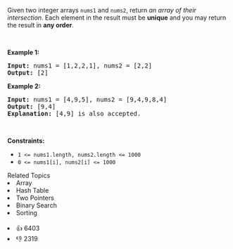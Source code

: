 <p>Given two integer arrays <code>nums1</code> and <code>nums2</code>, return <em>an array of their <span data-keyword="array-intersection">intersection</span></em>. Each element in the result must be <strong>unique</strong> and you may return the result in <strong>any order</strong>.</p>

<p>&nbsp;</p> 
<p><strong class="example">Example 1:</strong></p>

<pre>
<strong>Input:</strong> nums1 = [1,2,2,1], nums2 = [2,2]
<strong>Output:</strong> [2]
</pre>

<p><strong class="example">Example 2:</strong></p>

<pre>
<strong>Input:</strong> nums1 = [4,9,5], nums2 = [9,4,9,8,4]
<strong>Output:</strong> [9,4]
<strong>Explanation:</strong> [4,9] is also accepted.
</pre>

<p>&nbsp;</p> 
<p><strong>Constraints:</strong></p>

<ul> 
 <li><code>1 &lt;= nums1.length, nums2.length &lt;= 1000</code></li> 
 <li><code>0 &lt;= nums1[i], nums2[i] &lt;= 1000</code></li> 
</ul>

<div><div>Related Topics</div><div><li>Array</li><li>Hash Table</li><li>Two Pointers</li><li>Binary Search</li><li>Sorting</li></div></div><br><div><li>👍 6403</li><li>👎 2319</li></div>
